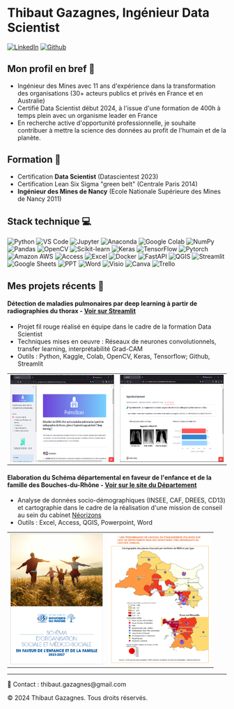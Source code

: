 Thibaut Gazagnes, Ingénieur Data Scientist
==========================================

[![LinkedIn](https://img.shields.io/badge/LinkedIn-0077B5?style=for-the-badge&logo=linkedin&logoColor=white)](https://linkedin.com/in/thibautgazagnes/) 
[![Github](https://img.shields.io/badge/GitHub-100000?style=for-the-badge&logo=github&logoColor=white)](https://github.com/tgazagnes/)
         
              
Mon profil en bref 👋 
------------

- Ingénieur des Mines avec 11 ans d'expérience dans la transformation des organisations (30+ acteurs publics et privés en France et en Australie) 
- Certifié Data Scientist début 2024, à l'issue d'une formation de 400h à temps plein avec un organisme leader en France
- En recherche active d'opportunité professionnelle, je souhaite contribuer à mettre la science des données au profit de l'humain et de la planète.

Formation 🌱
------------
- Certification **Data Scientist** (Datascientest 2023)
- Certification Lean Six Sigma "green belt" (Centrale Paris 2014)
- **Ingénieur des Mines de Nancy** (Ecole Nationale Supérieure des Mines de Nancy 2011)

Stack technique 💻 
------------

![Python](https://img.shields.io/badge/python-3670A0?style=for-the-badge&logo=python&logoColor=ffdd54) ![VS Code](https://img.shields.io/badge/VSCode-0078D4?style=for-the-badge&logo=visual%20studio%20code&logoColor=white) ![Jupyter](https://img.shields.io/badge/Jupyter-F37626.svg?&style=for-the-badge&logo=Jupyter&logoColor=white) ![Anaconda](https://img.shields.io/badge/Anaconda-%2344A833.svg?style=for-the-badge&logo=anaconda&logoColor=white) ![Google Colab](https://img.shields.io/badge/Colab-F9AB00?style=for-the-badge&logo=googlecolab&color=525252) ![NumPy](https://img.shields.io/badge/numpy-%23013243.svg?style=for-the-badge&logo=numpy&logoColor=white) ![Pandas](https://img.shields.io/badge/pandas-%23150458.svg?style=for-the-badge&logo=pandas&logoColor=white) ![OpenCV](https://img.shields.io/badge/OpenCV-27338e?style=for-the-badge&logo=OpenCV&logoColor=white) ![Scikit-learn](https://img.shields.io/badge/scikit--learn-%23F7931E.svg?style=for-the-badge&logo=scikit-learn&logoColor=white) 
![Keras](https://img.shields.io/badge/Keras-%23D00000.svg?style=for-the-badge&logo=Keras&logoColor=white) ![TensorFlow](https://img.shields.io/badge/TensorFlow-%23FF6F00.svg?style=for-the-badge&logo=TensorFlow&logoColor=white) 
![Pytorch](https://img.shields.io/badge/PyTorch-EE4C2C?style=for-the-badge&logo=pytorch&logoColor=white)
![Amazon AWS](https://img.shields.io/badge/Amazon_AWS-FF9900?style=for-the-badge&logo=amazonaws&logoColor=white) ![Access](https://img.shields.io/badge/Microsoft_Access-A4373A?style=for-the-badge&logo=microsoft-access&logoColor=white) ![Excel](https://img.shields.io/badge/Microsoft_Excel-217346?style=for-the-badge&logo=microsoft-excel&logoColor=white) ![Docker](https://img.shields.io/badge/Docker-2CA5E0?style=for-the-badge&logo=docker&logoColor=white) ![FastAPI](https://img.shields.io/badge/fastapi-109989?style=for-the-badge&logo=FASTAPI&logoColor=white) ![QGIS](https://img.shields.io/badge/qgis-93b023?&style=for-the-badge&logo=qgis&logoColor=white) ![Streamlit](https://img.shields.io/badge/Streamlit-FF4B4B?style=for-the-badge&logo=Streamlit&logoColor=white) ![Google Sheets](https://img.shields.io/badge/Google%20Sheets-34A853?style=for-the-badge&logo=google-sheets&logoColor=white) ![PPT](https://img.shields.io/badge/Microsoft_PowerPoint-B7472A?style=for-the-badge&logo=microsoft-powerpoint&logoColor=white) ![Word](https://img.shields.io/badge/Microsoft_Word-2B579A?style=for-the-badge&logo=microsoft-word&logoColor=white) ![Visio](https://img.shields.io/badge/Microsoft_Visio-3955A3?style=for-the-badge&logo=microsoft-visio&logoColor=white) ![Canva](https://img.shields.io/badge/Canva-%2300C4CC.svg?&style=for-the-badge&logo=Canva&logoColor=white) ![Trello](https://img.shields.io/badge/Trello-0052CC?style=for-the-badge&logo=trello&logoColor=white)

Mes projets récents 📌
------------

#### **Détection de maladies pulmonaires par deep learning à partir de radiographies du thorax** - [Voir sur Streamlit](https://octbdspulmoscan-v9ccdj4bdtzktedwkx7d3u.streamlit.app/)
- Projet fil rouge réalisé en équipe dans le cadre de la formation Data Scientist
- Techniques mises en oeuvre : Réseaux de neurones convolutionnels, transfer learning, interprétabilité Grad-CAM
- Outils : Python, Kaggle, Colab, OpenCV, Keras, Tensorflow; Github, Streamlit


<table border="0" style="margin: 0 auto;">
  <tr>
    <td align="center">
             <img src="pulmoscan.PNG" alt="streamlit_1" width="auto" height="200">
    </td>
    <td align="center">
             <img src="pulmoscan2.PNG" alt="streamlit_2" width="auto" height="200">
    </td>
  </tr>
</table>


  

#### **Elaboration du Schéma départemental en faveur de l'enfance et de la famille des Bouches-du-Rhône** - [Voir sur le site du Département](https://www.departement13.fr/fileadmin/user_upload/ConseilGeneral/SchemaDepartementaux/Document/schema_enfance_et_famille-062023.pdf)
 - Analyse de données socio-démographiques (INSEE, CAF, DREES, CD13) et cartographie dans le cadre de la réalisation d'une mission de conseil au sein du cabinet [Néorizons](https://www.linkedin.com/company/n%C3%A9orizons/)
 - Outils : Excel, Access, QGIS, Powerpoint, Word


<table border="0" style="margin: 0 auto;">
  <tr>
    <td align="center">
           <img src="schema13.PNG" alt="page_schéma" width="auto" height="300">
    </td>
    <td align="center">
           <img src="carto2.PNG" alt="cartographie2" width="auto" height="300">
    </td>
  </tr>
</table>


------------
💬 Contact : thib<!-- commentaire -->aut.ga<!-- commentaire -->zagnes<!-- commentaire -->@<!-- commentaire -->gmail.com

© 2024 Thibaut Gazagnes. Tous droits réservés.
